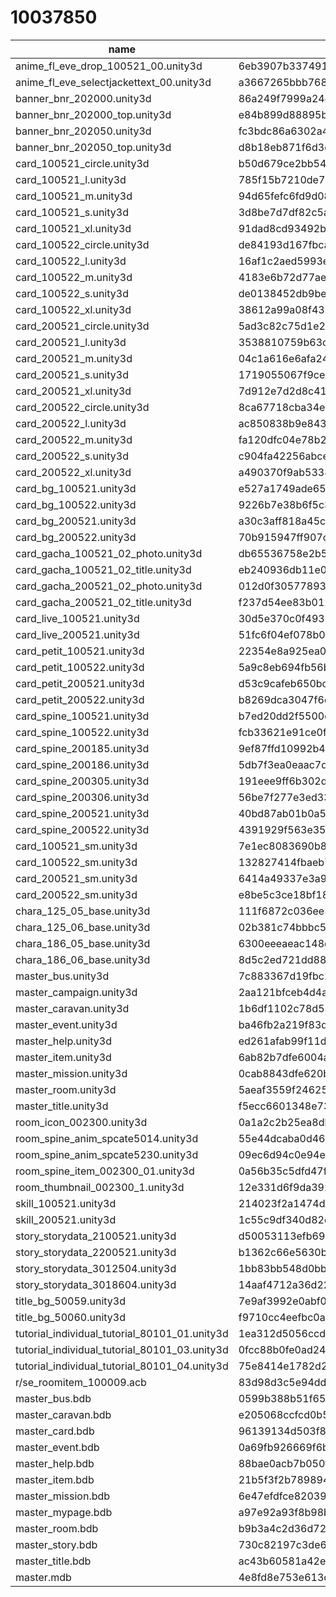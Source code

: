# 10037850

|           name           |            hash                |attr|category|decrypt_key|
| ------------------------ | ------------------------------ | -- | ------ | -- |
|anime_fl_eve_drop_100521_00.unity3d|6eb3907b3374917fbb41e05df69e4476|1|every|null|
|anime_fl_eve_selectjackettext_00.unity3d|a3667265bbb76866b74d79d7e1277c33|1|every|null|
|banner_bnr_202000.unity3d|86a249f7999a24ef7da3dbf53f209798|1|every|null|
|banner_bnr_202000_top.unity3d|e84b899d88895b052193d47f9bf5c6c8|1|every|null|
|banner_bnr_202050.unity3d|fc3bdc86a6302a4cde342dfe047eec4f|1|every|null|
|banner_bnr_202050_top.unity3d|d8b18eb871f6d3cfd4c5c878f8a68074|1|every|null|
|card_100521_circle.unity3d|b50d679ce2bb545718162bf89ed0e895|1|every|null|
|card_100521_l.unity3d|785f15b7210de7ebe93d4a0f0dc31af8|1|every|null|
|card_100521_m.unity3d|94d65fefc6fd9d08108b82c4e2d5a78f|1|every|null|
|card_100521_s.unity3d|3d8be7d7df82c5ac9f0f2919c031fb5e|1|common|null|
|card_100521_xl.unity3d|91dad8cd93492b90365a5e51b13a9231|1|every|null|
|card_100522_circle.unity3d|de84193d167fbcafc2c4d727d1d45a70|1|every|null|
|card_100522_l.unity3d|16af1c2aed5993e7b6a9bc4b94937630|1|every|null|
|card_100522_m.unity3d|4183e6b72d77ae80bcac567c1d512ea7|1|every|null|
|card_100522_s.unity3d|de0138452db9beae689895c60b701ed7|1|common|null|
|card_100522_xl.unity3d|38612a99a08f430795997125eb0361f7|1|every|null|
|card_200521_circle.unity3d|5ad3c82c75d1e2b2d8a14c0e8d5e9b33|1|every|null|
|card_200521_l.unity3d|3538810759b63cdef5da33b5849a8e15|1|every|null|
|card_200521_m.unity3d|04c1a616e6afa241b9ebdc5712a96580|1|every|null|
|card_200521_s.unity3d|1719055067f9ce38873eae8ec9072271|1|common|null|
|card_200521_xl.unity3d|7d912e7d2d8c41ee4da3c0784c63d2b2|1|every|null|
|card_200522_circle.unity3d|8ca67718cba34eec9c83540d0fc28558|1|every|null|
|card_200522_l.unity3d|ac850838b9e8437caa4e7053bc9f75ad|1|every|null|
|card_200522_m.unity3d|fa120dfc04e78b2e557ec001bab6063a|1|every|null|
|card_200522_s.unity3d|c904fa42256abce80d2c95b420b037da|1|common|null|
|card_200522_xl.unity3d|a490370f9ab5338900c6882390593278|1|every|null|
|card_bg_100521.unity3d|e527a1749ade6504fb41d4bd340da3cb|1|every|null|
|card_bg_100522.unity3d|9226b7e38b6f5c32e47a1a46fe6d83d9|1|every|null|
|card_bg_200521.unity3d|a30c3aff818a45cd296ab6ef92c1c063|1|every|null|
|card_bg_200522.unity3d|70b915947ff907ca728f5fbd29374a43|1|every|null|
|card_gacha_100521_02_photo.unity3d|db65536758e2b54ccaa68187b81fdbb3|1|every|null|
|card_gacha_100521_02_title.unity3d|eb240936db11e0c46e4d4637f82e9eb3|1|every|null|
|card_gacha_200521_02_photo.unity3d|012d0f30577893a80e6f938d4ce9e513|1|every|null|
|card_gacha_200521_02_title.unity3d|f237d54ee83b012712ef9f2d3b8ce14a|1|every|null|
|card_live_100521.unity3d|30d5e370c0f49357f23b31dcacce6584|1|every|null|
|card_live_200521.unity3d|51fc6f04ef078b061529888091592e53|1|every|null|
|card_petit_100521.unity3d|22354e8a925ea008626c6d70d1c12829|1|every|null|
|card_petit_100522.unity3d|5a9c8eb694fb56be6675b66f1c5da24b|1|every|null|
|card_petit_200521.unity3d|d53c9cafeb650bcf4493106fb19051dd|1|every|null|
|card_petit_200522.unity3d|b8269dca3047f6d667221492dd9ed846|1|every|null|
|card_spine_100521.unity3d|b7ed20dd2f5500dc5e0bab8a153e029c|1|every|null|
|card_spine_100522.unity3d|fcb33621e91ce0f1a7899bd2ecfeed0e|1|every|null|
|card_spine_200185.unity3d|9ef87ffd10992b42d93c869e067fb65a|1|every|null|
|card_spine_200186.unity3d|5db7f3ea0eaac7da93ef798a96b60253|1|every|null|
|card_spine_200305.unity3d|191eee9ff6b302d137a0b8cb434f73a7|1|every|null|
|card_spine_200306.unity3d|56be7f277e3ed3369796450d8c16195f|1|every|null|
|card_spine_200521.unity3d|40bd87ab01b0a5336602807ce83b5c1f|1|every|null|
|card_spine_200522.unity3d|4391929f563e3553ac8ab98249d44bc0|1|every|null|
|card_100521_sm.unity3d|7e1ec8083690b8814f56a81615318321|1|every|null|
|card_100522_sm.unity3d|132827414fbaeb7f255b229467bb78aa|1|every|null|
|card_200521_sm.unity3d|6414a49337e3a9e02c21916bcbe997fb|1|every|null|
|card_200522_sm.unity3d|e8be5c3ce18bf1874c73a83f703c84bd|1|every|null|
|chara_125_05_base.unity3d|111f6872c036ee30bf7b0c63f8a57de0|1|every|null|
|chara_125_06_base.unity3d|02b381c74bbbc5a11bffba4eaca7e20f|1|every|null|
|chara_186_05_base.unity3d|6300eeeaeac148d08d2c70e7622dd8ae|1|every|null|
|chara_186_06_base.unity3d|8d5c2ed721dd88fd720e246a2142b280|1|every|null|
|master_bus.unity3d|7c883367d19fbc2e71298fc2e32ae244|1|every|null|
|master_campaign.unity3d|2aa121bfceb4d4a3f280dde4094f15c8|1|every|null|
|master_caravan.unity3d|1b6df1102c78d53316e695962918dc82|1|every|null|
|master_event.unity3d|ba46fb2a219f83d7fd982f1170a65b30|1|every|null|
|master_help.unity3d|ed261afab99f11db8caed2ce38d1d7f8|1|every|null|
|master_item.unity3d|6ab82b7dfe6004a8aabb7040226a8b02|1|every|null|
|master_mission.unity3d|0cab8843dfe620b01aa5cc23cab0559d|1|every|null|
|master_room.unity3d|5aeaf3559f2462577dd0a32a40757546|1|every|null|
|master_title.unity3d|f5ecc6601348e739177dee9533bbf66e|1|every|null|
|room_icon_002300.unity3d|0a1a2c2b25ea8db24bd11ee642fe63ae|1|every|null|
|room_spine_anim_spcate5014.unity3d|55e44dcaba0d46c4e56dd0cb910642b8|1|every|null|
|room_spine_anim_spcate5230.unity3d|09ec6d94c0e94eac2949041c5dfa485d|1|every|null|
|room_spine_item_002300_01.unity3d|0a56b35c5dfd47f7238922450438a210|1|every|null|
|room_thumbnail_002300_1.unity3d|12e331d6f9da3928f06e801c022a2680|1|every|null|
|skill_100521.unity3d|214023f2a1474d6c484cd44280a87219|1|every|null|
|skill_200521.unity3d|1c55c9df340d82c58dd94de17e03a77f|1|every|null|
|story_storydata_2100521.unity3d|d50053113efb6937f3a192fd76b9e57f|1|every|null|
|story_storydata_2200521.unity3d|b1362c66e5630bbe3f0a718f68f046f0|1|every|null|
|story_storydata_3012504.unity3d|1bb83bb548d0bb7f9177d09db7327047|1|every|null|
|story_storydata_3018604.unity3d|14aaf4712a36d22f2948f03e911fa4b9|1|every|null|
|title_bg_50059.unity3d|7e9af3992e0abf0667891ed7056b74db|1|common|null|
|title_bg_50060.unity3d|f9710cc4eefbc0a2026014eba84c0377|1|common|null|
|tutorial_individual_tutorial_80101_01.unity3d|1ea312d5056ccd2f415b13aae7944a6a|1|every|null|
|tutorial_individual_tutorial_80101_03.unity3d|0fcc88b0fe0ad240bb5a5cdf14e65418|1|every|null|
|tutorial_individual_tutorial_80101_04.unity3d|75e8414e1782d23586beb0b107635d6f|1|every|null|
|r/se_roomitem_100009.acb|83d98d3c5e94dd5f700ef028655a3dfd|0|every|null|
|master_bus.bdb|0599b388b51f65b9e14fd648e7a258ed|1|every|null|
|master_caravan.bdb|e205068ccfcd0b5fa9d771671538cecb|1|every|null|
|master_card.bdb|96139134d503f8edbc9e47c0c069ed9b|1|every|null|
|master_event.bdb|0a69fb926669f6bdaf0bbaac7aab5a6b|1|every|null|
|master_help.bdb|88bae0acb7b050f3180df7de5f063153|1|every|null|
|master_item.bdb|21b5f3f2b789894c58eefbd2496c127e|1|every|null|
|master_mission.bdb|6e47efdfce820393d3b852de1e89a533|1|every|null|
|master_mypage.bdb|a97e92a93f8b98b9d2704e6c489701db|1|every|null|
|master_room.bdb|b9b3a4c2d36d7288fcc88a24f84e853f|1|every|null|
|master_story.bdb|730c82197c3de64f004e22a0993b2028|1|every|null|
|master_title.bdb|ac43b60581a42e2f7c4875e9b76b4153|1|every|null|
|master.mdb|4e8fd8e753e613c18f0cf1989a2602f5|1|every|null|